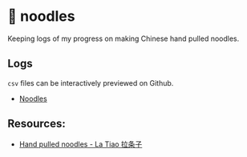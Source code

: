 # 🍜 noodles

Keeping logs of my progress on making Chinese hand pulled noodles.

## Logs

`csv` files can be interactively previewed on Github.

- [Noodles](./noodles-log.csv)

## Resources:

- [Hand pulled noodles - La Tiao 拉条子](https://www.youtube.com/watch?time_continue=8&v=H_SHkCe_ZqQ)

